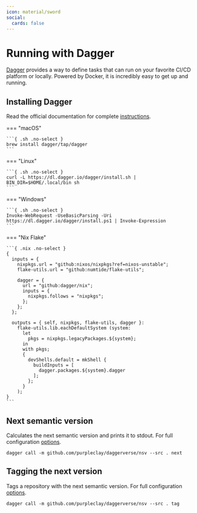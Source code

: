 ```yaml
---
icon: material/sword
social:
  cards: false
---
```


# Running with Dagger

[Dagger](https://dagger.io/) provides a way to define tasks that can run on your favorite CI/CD platform or locally. Powered by Docker, it is incredibly easy to get up and running.

## Installing Dagger

Read the official documentation for complete [instructions](https://docs.dagger.io/install).

=== "macOS"

    ```{ .sh .no-select }
    brew install dagger/tap/dagger
    ```

=== "Linux"

    ```{ .sh .no-select }
    curl -L https://dl.dagger.io/dagger/install.sh | BIN_DIR=$HOME/.local/bin sh
    ```

=== "Windows"

    ```{ .sh .no-select }
    Invoke-WebRequest -UseBasicParsing -Uri https://dl.dagger.io/dagger/install.ps1 | Invoke-Expression
    ```

=== "Nix Flake"

    ```{ .nix .no-select }
    {
      inputs = {
        nixpkgs.url = "github:nixos/nixpkgs?ref=nixos-unstable";
        flake-utils.url = "github:numtide/flake-utils";

        dagger = {
          url = "github:dagger/nix";
          inputs = {
            nixpkgs.follows = "nixpkgs";
          };
        };
      };

      outputs = { self, nixpkgs, flake-utils, dagger }:
        flake-utils.lib.eachDefaultSystem (system:
          let
            pkgs = nixpkgs.legacyPackages.${system};
          in
          with pkgs;
          {
            devShells.default = mkShell {
              buildInputs = [
                dagger.packages.${system}.dagger
              ];
            };
          }
        );
    }
    ```

## Next semantic version

Calculates the next semantic version and prints it to stdout. For full configuration [options](../next-version.md).

```{ .sh .no-select }
dagger call -m github.com/purpleclay/daggerverse/nsv --src . next
```

## Tagging the next version

Tags a repository with the next semantic version. For full configuration [options](../tag-version.md).

```{ .sh .no-select }
dagger call -m github.com/purpleclay/daggerverse/nsv --src . tag
```
